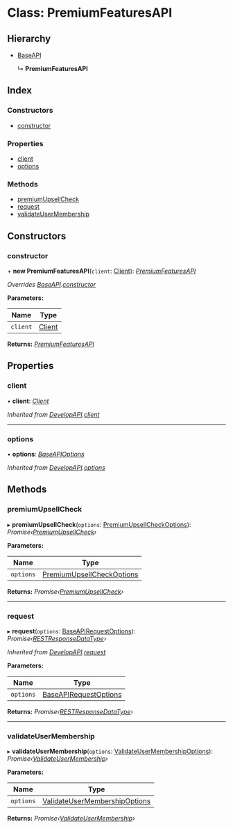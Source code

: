 
# Class: PremiumFeaturesAPI

## Hierarchy

* [BaseAPI](_client_apis_baseapi_.baseapi.md)

  ↳ **PremiumFeaturesAPI**

## Index

### Constructors

* [constructor](_client_apis_premiumfeaturesapi_.premiumfeaturesapi.md#constructor)

### Properties

* [client](_client_apis_premiumfeaturesapi_.premiumfeaturesapi.md#client)
* [options](_client_apis_premiumfeaturesapi_.premiumfeaturesapi.md#options)

### Methods

* [premiumUpsellCheck](_client_apis_premiumfeaturesapi_.premiumfeaturesapi.md#premiumupsellcheck)
* [request](_client_apis_premiumfeaturesapi_.premiumfeaturesapi.md#request)
* [validateUserMembership](_client_apis_premiumfeaturesapi_.premiumfeaturesapi.md#validateusermembership)

## Constructors

### <a id="constructor" name="constructor"></a>  constructor

\+ **new PremiumFeaturesAPI**(`client`: [Client](_client_client_.client.md)): *[PremiumFeaturesAPI](_client_apis_premiumfeaturesapi_.premiumfeaturesapi.md)*

*Overrides [BaseAPI](_client_apis_baseapi_.baseapi.md).[constructor](_client_apis_baseapi_.baseapi.md#constructor)*

**Parameters:**

Name | Type |
------ | ------ |
`client` | [Client](_client_client_.client.md) |

**Returns:** *[PremiumFeaturesAPI](_client_apis_premiumfeaturesapi_.premiumfeaturesapi.md)*

## Properties

### <a id="client" name="client"></a>  client

• **client**: *[Client](_client_client_.client.md)*

*Inherited from [DevelopAPI](_client_apis_developapi_.developapi.md).[client](_client_apis_developapi_.developapi.md#client)*

___

### <a id="options" name="options"></a>  options

• **options**: *[BaseAPIOptions](../modules/_interfaces_apiinterfaces_.md#baseapioptions)*

*Inherited from [DevelopAPI](_client_apis_developapi_.developapi.md).[options](_client_apis_developapi_.developapi.md#options)*

## Methods

### <a id="premiumupsellcheck" name="premiumupsellcheck"></a>  premiumUpsellCheck

▸ **premiumUpsellCheck**(`options`: [PremiumUpsellCheckOptions](../modules/_client_apis_premiumfeaturesapi_.md#premiumupsellcheckoptions)): *Promise‹[PremiumUpsellCheck](../modules/_client_apis_premiumfeaturesapi_.md#premiumupsellcheck)›*

**Parameters:**

Name | Type |
------ | ------ |
`options` | [PremiumUpsellCheckOptions](../modules/_client_apis_premiumfeaturesapi_.md#premiumupsellcheckoptions) |

**Returns:** *Promise‹[PremiumUpsellCheck](../modules/_client_apis_premiumfeaturesapi_.md#premiumupsellcheck)›*

___

### <a id="request" name="request"></a>  request

▸ **request**(`options`: [BaseAPIRequestOptions](../modules/_client_apis_baseapi_.md#baseapirequestoptions)): *Promise‹[RESTResponseDataType](../modules/_interfaces_restinterfaces_.md#restresponsedatatype)›*

*Inherited from [DevelopAPI](_client_apis_developapi_.developapi.md).[request](_client_apis_developapi_.developapi.md#request)*

**Parameters:**

Name | Type |
------ | ------ |
`options` | [BaseAPIRequestOptions](../modules/_client_apis_baseapi_.md#baseapirequestoptions) |

**Returns:** *Promise‹[RESTResponseDataType](../modules/_interfaces_restinterfaces_.md#restresponsedatatype)›*

___

### <a id="validateusermembership" name="validateusermembership"></a>  validateUserMembership

▸ **validateUserMembership**(`options`: [ValidateUserMembershipOptions](../modules/_client_apis_premiumfeaturesapi_.md#validateusermembershipoptions)): *Promise‹[ValidateUserMembership](../modules/_client_apis_premiumfeaturesapi_.md#validateusermembership)›*

**Parameters:**

Name | Type |
------ | ------ |
`options` | [ValidateUserMembershipOptions](../modules/_client_apis_premiumfeaturesapi_.md#validateusermembershipoptions) |

**Returns:** *Promise‹[ValidateUserMembership](../modules/_client_apis_premiumfeaturesapi_.md#validateusermembership)›*
